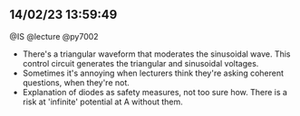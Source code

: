 ## 14/02/23 13:59:49
@IS @lecture @py7002

* There's a triangular waveform that moderates the sinusoidal wave. This control circuit generates the triangular and
  sinusoidal voltages. 
* Sometimes it's annoying when lecturers think they're asking coherent questions, when they're not.
* Explanation of diodes as safety measures, not too sure how. There is a risk at 'infinite' potential at A without them.
